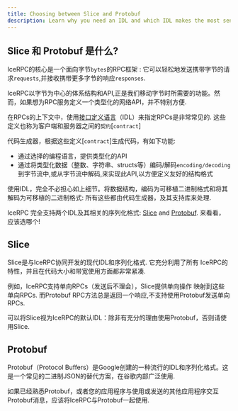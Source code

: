 ```yaml
---
title: Choosing between Slice and Protobuf
description: Learn why you need an IDL and which IDL makes the most sense for you.
---
```


## Slice 和 Protobuf 是什么?

IceRPC的核心是一个面向字节`bytes`的RPC框架 : 它可以轻松地发送携带字节的请求`requests`,并接收携带更多字节的响应`responses`.

IceRPC以字节为中心的体系结构和API,正是我们移动字节时所需要的功能。然而，如果想为RPC服务定义一个类型化的网络API，并不特别方便.

在RPCs的上下文中，使用[接口定义语言]（IDL）来指定RPCs是非常常见的. 这些
定义也称为客户端和服务器之间的`契约`[`contract`]

代码生成器，根据这些定义[`contract`]生成代码，有如下功能:

- 通过选择的编程语言，提供类型化的API
- 通过将类型化数据（整数、字符串、structs等）编码/解码`encoding/decoding`到字节流中,或从字节流中解码,来实现此API,以方便定义友好的结构格式

使用IDL，完全不必担心如上细节。将数据结构，编码为可移植二进制格式和将其解码为可移植的二进制格式:
所有这些都由代码生成器，及其支持库来处理.

IceRPC 完全支持两个IDL及其相关的序列化格式: [Slice] and [Protobuf]. 来看看，应该选哪个!

## Slice

Slice是与IceRPC协同开发的现代IDL和序列化格式. 它充分利用了所有
IceRPC的特性，并且在代码大小和带宽使用方面都非常紧凑.

例如，IceRPC支持单向RPCs（发送后不理会），Slice提供单向操作
映射到这些单向RPCs. 而Protobuf RPC方法总是返回一个响应,不支持使用Protobuf发送单向RPCs.

可以将Slice视为IceRPC的默认IDL：除非有充分的理由使用Protobuf，否则请使用Slice.

## Protobuf

Protobuf（Protocol Buffers）是Google创建的一种流行的IDL和序列化格式。这是一个常见的二进制JSON的替代方案，在谷歌内部广泛使用.

如果已经熟悉Protobuf，或者您的应用程序与使用或发送的其他应用程序交互
Protobuf消息，应该将IceRPC与Protobuf一起使用.

[接口定义语言]: https://en.wikipedia.org/wiki/Interface_description_language
[Protobuf]: https://en.wikipedia.org/wiki/Protocol_Buffers
[Slice]: ../slice
